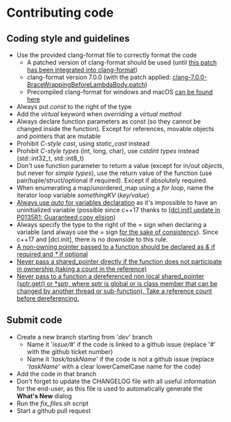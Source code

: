 # Contributing code

## Coding style and guidelines
- Use the provided clang-format file to correctly format the code
  - A patched version of clang-format should be used (until [this patch has been integrated into clang-format](https://reviews.llvm.org/D44609))
  - clang-format version 7.0.0 (with the patch applied: [clang-7.0.0-BraceWrappingBeforeLambdaBody.patch](3rdparty/avdecc/clang-7.0.0-BraceWrappingBeforeLambdaBody.patch))
  - Precompiled clang-format for windows and macOS [can be found here](http://www.kikisoft.com/Hive/clang-format)
- Always put _const_ to the right of the type
- Add the _virtual_ keyword when _overriding_ a _virtual method_
- Always declare function parameters as const (so they cannot be changed inside the function). Except for references, movable objects and pointers that are mutable
- Prohibit _C-style cast_, using _static_cast_ instead
- Prohibit _C-style types_ (int, long, char), use _cstdint types_ instead (std::int32_t, std::int8_t)
- Don't use function parameter to return a value (except for in/out _objects_, but never for _simple types_), use the return value of the function (use pair/tuple/struct/optional if required). Except if absolutely required.
- When enumerating a map/unordered_map using a _for loop_, name the iterator loop variable _somethingKV_ (_key/value_)
- [Always use _auto_ for variables declaration](https://youtu.be/xnqTKD8uD64?t=1808) as it's impossible to have an uninitialized variable (possible since c++17 thanks to [[dcl.init] update in P0135R1: Guaranteed copy elision](http://www.open-std.org/jtc1/sc22/wg21/docs/papers/2016/p0135r1.html))
- Always specify the type to the right of the = sign when declaring a variable (and always use the = sign [for the sake of consistency](https://youtu.be/xnqTKD8uD64?t=2381)). Since c++17 and [dcl.init], there is no downside to this rule.
- [A non-owning pointer passed to a function should be declared as _&_ if required and _*_ if optional](https://youtu.be/xnqTKD8uD64?t=956)
- [Never pass a shared_pointer directly if the function does not participate in ownership (taking a count in the reference)](https://youtu.be/xnqTKD8uD64?t=1034)
- [Never pass to a function a dereferenced non local shared_pointer (sptr.get() or *sptr, where sptr is global or is class member that can be changed by another thread or sub-function). Take a reference count before dereferencing.](https://youtu.be/xnqTKD8uD64?t=1569)

## Submit code
- Create a new branch starting from '*dev*' branch
  - Name it '*issue/#*' if the code is linked to a github issue (replace '*#*' with the github ticket number)
  - Name it '*task/taskName*' if the code is not a github issue (replace '*taskName*' with a clear lowerCamelCase name for the code)
- Add the code in that branch
- Don't forget to update the CHANGELOG file with all useful information for the end-user, as this file is used to automatically generate the **What's New** dialog
- Run the *fix_files.sh* script
- Start a github pull request

